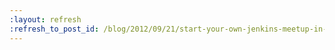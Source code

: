 ```yaml
---
:layout: refresh
:refresh_to_post_id: /blog/2012/09/21/start-your-own-jenkins-meetup-in-10-easy-steps
---
```

